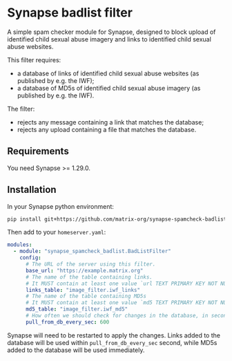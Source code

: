 # Synapse badlist filter

A simple spam checker module for Synapse, designed to block upload of identified child sexual abuse
imagery and links to identified child sexual abuse websites.

This filter requires:
- a database of links of identified child sexual abuse websites (as published by e.g. the IWF);
- a database of MD5s of identified child sexual abuse imagery (as published by e.g. the IWF).

The filter:
- rejects any message containing a link that matches the database;
- rejects any upload containing a file that matches the database.


## Requirements

You need Synapse >= 1.29.0.

## Installation

In your Synapse python environment:
```bash
pip install git+https://github.com/matrix-org/synapse-spamcheck-badlist#egg=synapse-spamcheck-badlist
```

Then add to your `homeserver.yaml`:
```yaml
modules:
  - module: "synapse_spamcheck_badlist.BadListFilter"
    config:
      # The URL of the server using this filter.
      base_url: "https://example.matrix.org"
      # The name of the table containing links.
      # It MUST contain at least one value `url TEXT PRIMARY KEY NOT NULL`.
      links_table: "image_filter.iwf_links"
      # The name of the table containing MD5s
      # It MUST contain at least one value `md5 TEXT PRIMARY KEY NOT NULL`.
      md5_table: "image_filter.iwf_md5"
      # How often we should check for changes in the database, in seconds.
      pull_from_db_every_sec: 600
```

Synapse will need to be restarted to apply the changes. Links added to the database will be used within `pull_from_db_every_sec` second, while MD5s added to the database will be used immediately.
